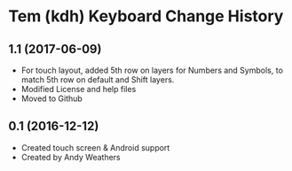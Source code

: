Tem (kdh) Keyboard Change History
=======================

1.1 (2017-06-09)
-----------------
* For touch layout, added 5th row on layers for Numbers and Symbols, to match 5th row on default and Shift layers.
* Modified License and help files
* Moved to Github

0.1 (2016-12-12)
-----------------
* Created touch screen & Android support
* Created by Andy Weathers
